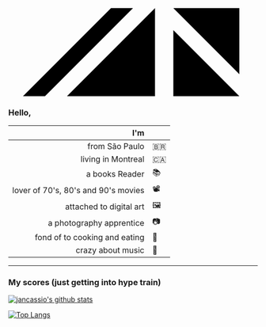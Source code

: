 <img alt="Jan" src="data:image/svg+xml,%3csvg width='100%' height='auto' viewBox='0 0 68 24' fill='none' xmlns='http://www.w3.org/2000/svg'%3e %3crect width='68' height='24' fill='transparent'/%3e %3cpath d='M4 24H10L34 0H28L4 24Z' fill='black'/%3e %3cpath d='M16 24L40 0V24H16Z' fill='black'/%3e %3cpath d='M46.2071 0.5H62.5V16.7929L46.2071 0.5ZM45.5 23.5V7.20711L61.7929 23.5H57H45.5Z' fill='black' stroke='black'/%3e %3c/svg%3e" >

### Hello,

|                                 I'm |     |
| ----------------------------------: | --- |
|                      from São Paulo | 🇧🇷  |
|                  living in Montreal | 🇨🇦  |
|                      a books Reader | 📚  |
| lover of 70's, 80's and 90's movies | 📽   |
|             attached to digital art | 🖼   |
|            a photography apprentice | 📷  |
|       fond of to cooking and eating | 🍕  |
|                   crazy about music | 🎸  |

---

### My scores (just getting into hype train)

[![jancassio's github stats](https://github-readme-stats.vercel.app/api?username=jancassio&count_private=true&show_icons=true&theme=graywhite)](https://github.com/jancassio/github-readme-stats)

[![Top Langs](https://github-readme-stats.vercel.app/api/top-langs/?username=jancassio&layout=compact&theme=graywhite)](https://github.com/jancassio/github-readme-stats)
